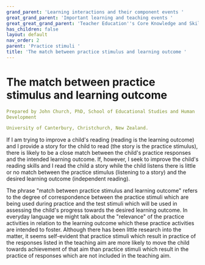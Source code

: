 ```yaml
---
grand_parent: 'Learning interactions and their component events '
great_grand_parent: 'Important learning and teaching events '
great_great_grand_parent: 'Teacher Education''s Core Knowledge and Skills.'
has_children: false
layout: default
nav_order: 2
parent: 'Practice stimuli '
title: 'The match between practice stimulus and learning outcome '
---
```

# The match between practice stimulus and learning outcome


```yaml
Prepared by John Church, PhD, School of Educational Studies and Human
Development

University of Canterbury, Christchurch, New Zealand.
```


If I am trying to improve a child's reading (reading is the learning
outcome) and I provide a story for the child to read (the story is the
practice stimulus), there is likely to be a close match between the
child's practice responses and the intended learning outcome. If,
however, I seek to improve the child's reading skills and I read the
child a story while the child listens there is little or no match
between the practice stimulus (listening to a story) and the desired
learning outcome (independent reading).

The phrase "match between practice stimulus and learning outcome" refers
to the degree of correspondence between the practice stimuli which are
being used during practice and the test stimuli which will be used in
assessing the child's progress towards the desired learning outcome. In
everyday language we might talk about the "relevance" of the practice
activities in relation to the learning outcome which these practice
activities are intended to foster. Although there has been little
research into the matter, it seems self-evident that practice stimuli
which result in practice of the responses listed in the teaching aim are
more likely to move the child towards achievement of that aim than
practice stimuli which result in the practice of responses which are not
included in the teaching aim.

